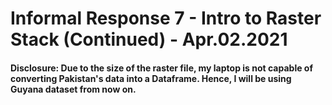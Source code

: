 # Informal Response 7 - Intro to Raster Stack (Continued) - Apr.02.2021

#### Disclosure: Due to the size of the raster file, my laptop is not capable of converting Pakistan's data into a Dataframe. Hence, I will be using Guyana dataset from now on. 
